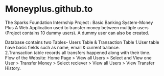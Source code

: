 # Moneyplus.github.to
The Sparks Foundation Internship Project : Basic Banking System-Money Plus
A Web Application used to transfer money between multiple users (Project contains 10 dummy users). A dummy user can also be created.


Database contains two Tables- Users Table & Transaction Table
1.User table have basic fields such as name, email & current balance.           
2.Transaction table records all transfers happened along with their time.
Flow of the Website: Home Page > View all Users > Select and View one User > Transfer Money > Select reciever > View all Users > View Transfer History.
